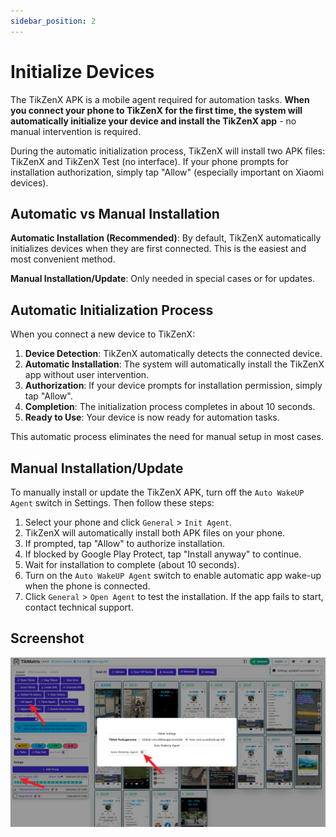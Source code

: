 ```yaml
---
sidebar_position: 2
---
```


# Initialize Devices

The TikZenX APK is a mobile agent required for automation tasks. **When you connect your phone to TikZenX for the first time, the system will automatically initialize your device and install the TikZenX app** - no manual intervention is required.

During the automatic initialization process, TikZenX will install two APK files: TikZenX and TikZenX Test (no interface). If your phone prompts for installation authorization, simply tap "Allow" (especially important on Xiaomi devices).

## Automatic vs Manual Installation

**Automatic Installation (Recommended)**: By default, TikZenX automatically initializes devices when they are first connected. This is the easiest and most convenient method.

**Manual Installation/Update**: Only needed in special cases or for updates.

## Automatic Initialization Process

When you connect a new device to TikZenX:

1. **Device Detection**: TikZenX automatically detects the connected device.
2. **Automatic Installation**: The system will automatically install the TikZenX app without user intervention.
3. **Authorization**: If your device prompts for installation permission, simply tap "Allow".
4. **Completion**: The initialization process completes in about 10 seconds.
5. **Ready to Use**: Your device is now ready for automation tasks.

This automatic process eliminates the need for manual setup in most cases.

## Manual Installation/Update

To manually install or update the TikZenX APK, turn off the `Auto WakeUP Agent` switch in Settings. Then follow these steps:

1. Select your phone and click `General` > `Init Agent`.
2. TikZenX will automatically install both APK files on your phone.
3. If prompted, tap "Allow" to authorize installation.
4. If blocked by Google Play Protect, tap "Install anyway" to continue.
5. Wait for installation to complete (about 10 seconds).
6. Turn on the `Auto WakeUP Agent` switch to enable automatic app wake-up when the phone is connected.
7. Click `General` > `Open Agent` to test the installation. If the app fails to start, contact technical support.

## Screenshot

![Init Agent](../img/init-agent.png)
